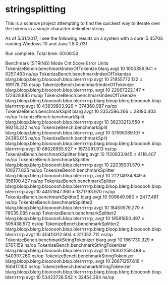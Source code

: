 # stringsplitting

This is a science project attempting to find the quickest way to iterate over the tokens in a single character delimited string.

As of 5/31/2017, I see the following results on a system with a core i5 4570S running Windows 10 and Java 1.8.0u131.

Run complete. Total time: 00:06:53

Benchmark                                                                                                            (STRING)  Mode  Cnt         Score         Error  Units
TokenizeBench.benchmarkIndexOfTokenize                                                                                  blarg  avgt   10   1000356.941 ±    6257.463  ns/op
TokenizeBench.benchmarkIndexOfTokenize                                             blarg.bloop.blerg.bloooooh.blop.blerrrrrrp  avgt   10  21955772.122 ±  169178.713  ns/op
TokenizeBench.benchmarkIndexOfTokenize                                            blarg.bloop.blerg.bloooooh.blop.blerrrrrrp,  avgt   10  22067222.147 ±  122428.885  ns/op
TokenizeBench.benchmarkIndexOfTokenize  blarg.bloop.blerg.bloooooh.blop.blerrrrrrp.blarg.bloop.blerg.bloooooh.blop.blerrrrrrp  avgt   10  43939803.926 ±  374360.987  ns/op
TokenizeBench.benchmarkSplit                                                                                            blarg  avgt   10   2352596.266 ±   28180.403  ns/op
TokenizeBench.benchmarkSplit                                                       blarg.bloop.blerg.bloooooh.blop.blerrrrrrp  avgt   10  36233213.550 ±   99218.222  ns/op
TokenizeBench.benchmarkSplit                                                      blarg.bloop.blerg.bloooooh.blop.blerrrrrrp,  avgt   10  37595089.107 ±   24385.015  ns/op
TokenizeBench.benchmarkSplit            blarg.bloop.blerg.bloooooh.blop.blerrrrrrp.blarg.bloop.blerg.bloooooh.blop.blerrrrrrp  avgt   10  68028955.927 ± 1973091.913  ns/op
TokenizeBench.benchmarkSplitter                                                                                         blarg  avgt   10   1120633.945 ±    4118.407  ns/op
TokenizeBench.benchmarkSplitter                                                    blarg.bloop.blerg.bloooooh.blop.blerrrrrrp  avgt   10  22035001.570 ±  100277.825  ns/op
TokenizeBench.benchmarkSplitter                                                   blarg.bloop.blerg.bloooooh.blop.blerrrrrrp,  avgt   10  22214934.849 ±  358100.427  ns/op
TokenizeBench.benchmarkSplitter         blarg.bloop.blerg.bloooooh.blop.blerrrrrrp.blarg.bloop.blerg.bloooooh.blop.blerrrrrrp  avgt   10  44151947.360 ± 1371793.970  ns/op
TokenizeBench.benchmarkSplitter2                                                                                        blarg  avgt   10    599649.980 ±    2477.461  ns/op
TokenizeBench.benchmarkSplitter2                                                   blarg.bloop.blerg.bloooooh.blop.blerrrrrrp  avgt   10  18450579.270 ±   78035.085  ns/op
TokenizeBench.benchmarkSplitter2                                                  blarg.bloop.blerg.bloooooh.blop.blerrrrrrp,  avgt   10  18581850.497 ±  505438.572  ns/op
TokenizeBench.benchmarkSplitter2        blarg.bloop.blerg.bloooooh.blop.blerrrrrrp.blarg.bloop.blerg.bloooooh.blop.blerrrrrrp  avgt   10  40413312.604 ±  311052.712  ns/op
TokenizeBench.benchmarkStringTokenizer                                                                                  blarg  avgt   10   1661730.329 ±    6767.159  ns/op
TokenizeBench.benchmarkStringTokenizer                                             blarg.bloop.blerg.bloooooh.blop.blerrrrrrp  avgt   10  26302259.488 ±  540307.260  ns/op
TokenizeBench.benchmarkStringTokenizer                                            blarg.bloop.blerg.bloooooh.blop.blerrrrrrp,  avgt   10  26671257.616 ±  160417.100  ns/op
TokenizeBench.benchmarkStringTokenizer  blarg.bloop.blerg.bloooooh.blop.blerrrrrrp.blarg.bloop.blerg.bloooooh.blop.blerrrrrrp  avgt   10  53423728.542 ±   32454.364  ns/op

